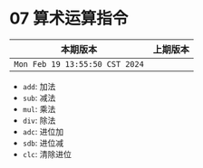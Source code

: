 # 07 算术运算指令

|本期版本|上期版本 
|:---:|:---:
`Mon Feb 19 13:55:50 CST 2024` |

* `add`: 加法
* `sub`: 减法
* `mul`: 乘法
* `div`: 除法
* `adc`: 进位加
* `sdb`: 进位减
* `clc`: 清除进位